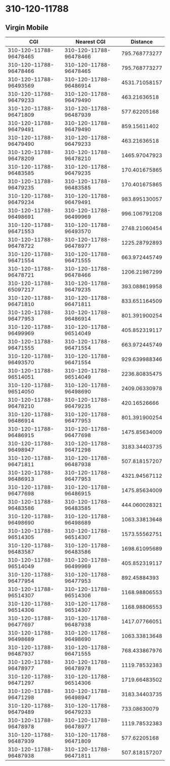# 310-120-11788
## Virgin Mobile


| CGI | Nearest CGI | Distance |
|-----|-------------|----------|
| 310-120-11788-96478465 | 310-120-11788-96478466 | 795.768773277 |
| 310-120-11788-96478466 | 310-120-11788-96478465 | 795.768773277 |
| 310-120-11788-96493569 | 310-120-11788-96486914 | 4531.71058157 |
| 310-120-11788-96479233 | 310-120-11788-96479490 | 463.21636518 |
| 310-120-11788-96471809 | 310-120-11788-96487939 | 577.62205168 |
| 310-120-11788-96479491 | 310-120-11788-96479490 | 859.15611402 |
| 310-120-11788-96479490 | 310-120-11788-96479233 | 463.21636518 |
| 310-120-11788-96478209 | 310-120-11788-96478210 | 1465.97047923 |
| 310-120-11788-96483585 | 310-120-11788-96479235 | 170.401675865 |
| 310-120-11788-96479235 | 310-120-11788-96483585 | 170.401675865 |
| 310-120-11788-96479234 | 310-120-11788-96479491 | 983.895130057 |
| 310-120-11788-96498691 | 310-120-11788-96499969 | 996.106791208 |
| 310-120-11788-96471553 | 310-120-11788-96493570 | 2748.21060454 |
| 310-120-11788-96478722 | 310-120-11788-96478977 | 1225.28792893 |
| 310-120-11788-96471554 | 310-120-11788-96471555 | 663.972445749 |
| 310-120-11788-96478721 | 310-120-11788-96478466 | 1206.21987299 |
| 310-120-11788-65097217 | 310-120-11788-96479235 | 393.088619958 |
| 310-120-11788-96471810 | 310-120-11788-96471811 | 833.651164509 |
| 310-120-11788-96477953 | 310-120-11788-96486914 | 801.391900254 |
| 310-120-11788-96499969 | 310-120-11788-96514049 | 405.852319117 |
| 310-120-11788-96471555 | 310-120-11788-96471554 | 663.972445749 |
| 310-120-11788-96493570 | 310-120-11788-96471554 | 929.639988346 |
| 310-120-11788-96514051 | 310-120-11788-96514049 | 2236.80835475 |
| 310-120-11788-96514050 | 310-120-11788-96498690 | 2409.06330978 |
| 310-120-11788-96478210 | 310-120-11788-96479235 | 420.16526666 |
| 310-120-11788-96486914 | 310-120-11788-96477953 | 801.391900254 |
| 310-120-11788-96486915 | 310-120-11788-96477698 | 1475.85634009 |
| 310-120-11788-96498947 | 310-120-11788-96471298 | 3183.34403735 |
| 310-120-11788-96471811 | 310-120-11788-96487938 | 507.818157207 |
| 310-120-11788-96486913 | 310-120-11788-96477953 | 4321.94567112 |
| 310-120-11788-96477698 | 310-120-11788-96486915 | 1475.85634009 |
| 310-120-11788-96483586 | 310-120-11788-96483585 | 444.060028321 |
| 310-120-11788-96498690 | 310-120-11788-96498689 | 1063.33813648 |
| 310-120-11788-96514305 | 310-120-11788-96514307 | 1573.55562751 |
| 310-120-11788-96483587 | 310-120-11788-96483586 | 1698.61095689 |
| 310-120-11788-96514049 | 310-120-11788-96499969 | 405.852319117 |
| 310-120-11788-96477954 | 310-120-11788-96477953 | 892.45884393 |
| 310-120-11788-96514307 | 310-120-11788-96514306 | 1168.98806553 |
| 310-120-11788-96514306 | 310-120-11788-96514307 | 1168.98806553 |
| 310-120-11788-96477697 | 310-120-11788-96487938 | 1417.07766051 |
| 310-120-11788-96498689 | 310-120-11788-96498690 | 1063.33813648 |
| 310-120-11788-96487937 | 310-120-11788-96471555 | 768.433867976 |
| 310-120-11788-96478977 | 310-120-11788-96478978 | 1119.78532383 |
| 310-120-11788-96471297 | 310-120-11788-96514306 | 1719.66483502 |
| 310-120-11788-96471298 | 310-120-11788-96498947 | 3183.34403735 |
| 310-120-11788-96479489 | 310-120-11788-96479233 | 733.08630079 |
| 310-120-11788-96478978 | 310-120-11788-96478977 | 1119.78532383 |
| 310-120-11788-96487939 | 310-120-11788-96471809 | 577.62205168 |
| 310-120-11788-96487938 | 310-120-11788-96471811 | 507.818157207 |
